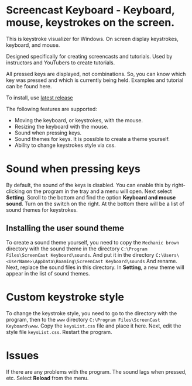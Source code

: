 
# Screencast Keyboard - Keyboard, mouse, keystrokes on the screen.

This is keystroke visualizer for Windows. On screen display keystrokes, keyboard, and mouse. 

Designed specifically for creating screencasts and tutorials.
Used by instructors and YouTubers to create tutorials.

All pressed keys are displayed, not combinations. So, you can know which key was pressed and which is currently being held. Examples and tutorial can be found here.

To install, use [latest release](https://github.com/mnbcz/ScreenCast-Keyboard/releases)

The following features are supported:

- Moving the keyboard, or keystrokes, with the mouse.
- Resizing the keyboard with the mouse.
- Sound when pressing keys.
- Sound themes for keys. It is possible to create a theme yourself.
- Ability to change keystrokes style via css.



# Sound when pressing keys

By default, the sound of the keys is disabled.
You can enable this by right-clicking on the program in the tray and a menu will open.
Next select **Setting**. Scroll to the bottom and find the option **Keyboard and mouse sound**.
Turn on the switch on the right.
At the bottom there will be a list of sound themes for keystrokes.

## Installing the user sound theme

To create a sound theme yourself, you need to copy the `Mechanic brown` directory with the sound theme in the directory
`C:\Program Files\ScreenCast Keyboard\sounds`.
And put it in the directory
`C:\Users\<UserName>\AppData\Roaming\ScreenCast Keyboard\sounds`
And rename.
Next, replace the sound files in this directory.
In **Setting**, a new theme will appear in the list of sound themes.


# Custom keystroke style

To change the keystroke style, you need to go to the directory with the program, then to the `www` directory
`C:\Program Files\ScreenCast Keyboard\www`.
Copy the `keysList.css` file and place it here.
Next, edit the style file `keysList.css`.
Restart the program.


# Issues

If there are any problems with the program.
The sound lags when pressed, etc.
Select **Reload** from the menu.


